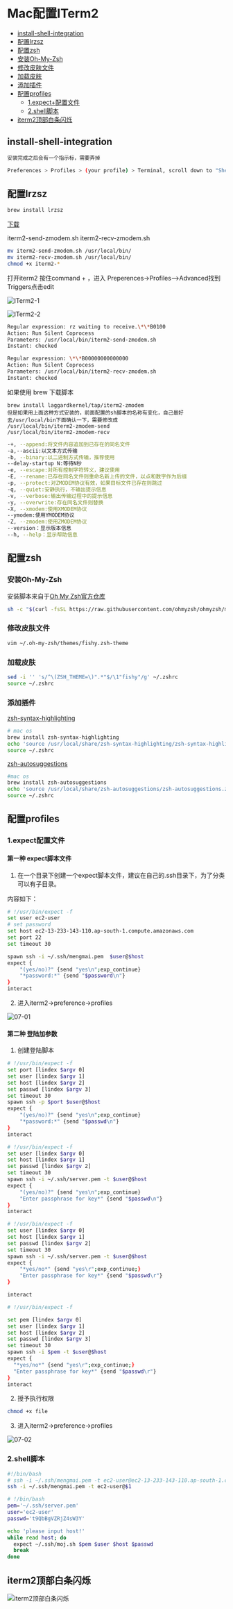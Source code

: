 # Mac配置ITerm2

- [install-shell-integration](#install-shell-integration)
- [配置lrzsz](#配置lrzsz)
- [配置zsh](#配置zsh)
- [安装Oh-My-Zsh](#安装Oh-My-Zsh)
- [修改皮肤文件](#修改皮肤文件)
- [加载皮肤](#加载皮肤)
- [添加插件](#添加插件)
- [配置profiles](#配置profiles)
    - [1.expect+配置文件](#1expect配置文件)
    - [2.shell脚本](#2shell脚本)
- [iterm2顶部白条闪烁](#iterm2顶部白条闪烁)



## install-shell-integration

```bash
安装完成之后会有一个指示标，需要弄掉

Preferences > Profiles > (your profile) > Terminal, scroll down to "Shell Integration", and turn off "Show mark indicators".
```



## 配置lrzsz

```bash
brew install lrzsz
```

[下载](https://github.com/xmvper/iterm2-zmodem)

iterm2-send-zmodem.sh
iterm2-recv-zmodem.sh

```bash
mv iterm2-send-zmodem.sh /usr/local/bin/
mv iterm2-recv-zmodem.sh /usr/local/bin/
chmod +x iterm2-*
```

打开iterm2 按住command + ，进入 Preperences->Profiles–>Advanced找到Triggers点击edit

![ITerm2-1](./pic/ITerm2-1.png)

![ITerm2-2](./pic/ITerm2-2.png)

```bash
Regular expression: rz waiting to receive.\*\*B0100
Action: Run Silent Coprocess
Parameters: /usr/local/bin/iterm2-send-zmodem.sh
Instant: checked

Regular expression: \*\*B00000000000000
Action: Run Silent Coprocess
Parameters: /usr/local/bin/iterm2-recv-zmodem.sh
Instant: checked
```

如果使用 brew 下载脚本

```
brew install laggardkernel/tap/iterm2-zmodem
但是如果用上面这种方式安装的，前面配置的sh脚本的名称有变化，自己最好去/usr/local/bin下面确认一下，需要修改成
/usr/local/bin/iterm2-zmodem-send
/usr/local/bin/iterm2-zmodem-recv
```

```bash
-+, --append:将文件内容追加到已存在的同名文件
-a,--ascii:以文本方式传输
-b, --binary:以二进制方式传输，推荐使用
--delay-startup N:等待N秒
-e, --escape:对所有控制字符转义，建议使用
-E, --rename:已存在同名文件则重命名新上传的文件，以点和数字作为后缀
-p, --protect:对ZMODEM协议有效，如果目标文件已存在则跳过
-q, --quiet:安静执行，不输出提示信息
-v, --verbose:输出传输过程中的提示信息
-y, --overwrite:存在同名文件则替换
-X, --xmodem:使用XMODEM协议
--ymodem:使用YMODEM协议
-Z, --zmodem:使用ZMODEM协议
--version：显示版本信息
--h, --help：显示帮助信息
```



## 配置zsh



### 安装Oh-My-Zsh

安装脚本来自于[Oh My Zsh官方仓库](https://links.jianshu.com/go?to=https%3A%2F%2Fgithub.com%2Fohmyzsh%2Fohmyzsh)

```bash
sh -c "$(curl -fsSL https://raw.githubusercontent.com/ohmyzsh/ohmyzsh/master/tools/install.sh)"
```



### 修改皮肤文件

```bash
vim ~/.oh-my-zsh/themes/fishy.zsh-theme
```



### 加载皮肤

```bash
sed -i '' 's/^\(ZSH_THEME=\)".*"$/\1"fishy"/g' ~/.zshrc
source ~/.zshrc
```



### 添加插件

[zsh-syntax-highlighting](https://links.jianshu.com/go?to=https%3A%2F%2Fgithub.com%2Fzsh-users%2Fzsh-syntax-highlighting)

```bash
# mac os
brew install zsh-syntax-highlighting
echo 'source /usr/local/share/zsh-syntax-highlighting/zsh-syntax-highlighting.zsh'  >> ~/.zshrc
source ~/.zshrc
```

[zsh-autosuggestions](https://links.jianshu.com/go?to=https%3A%2F%2Fgithub.com%2Fzsh-users%2Fzsh-autosuggestions)

```bash
#mac os
brew install zsh-autosuggestions
echo 'source /usr/local/share/zsh-autosuggestions/zsh-autosuggestions.zsh' >> ~/.zshrc
source ~/.zshrc
```



## 配置profiles

### 1.expect配置文件

#### 第一种 expect脚本文件

1. 在一个目录下创建一个expect脚本文件，建议在自己的.ssh目录下，为了分类可以有子目录。

内容如下：

```bash
# !/usr/bin/expect -f
set user ec2-user
# set password
set host ec2-13-233-143-110.ap-south-1.compute.amazonaws.com
set port 22
set timeout 30

spawn ssh -i ~/.ssh/mengmai.pem  $user@$host
expect {
    "(yes/no)?" {send "yes\n";exp_continue}
    "*password:*" {send "$password\n"}
}
interact
```

2. 进入iterm2->preference->profiles

![07-01](./pic/07-01.png)



#### 第二种 登陆加参数

1. 创建登陆脚本

```bash
# !/usr/bin/expect -f
set port [lindex $argv 0]
set user [lindex $argv 1]
set host [lindex $argv 2]
set passwd [lindex $argv 3]
set timeout 30
spawn ssh -p $port $user@$host
expect {
    "(yes/no)?" {send "yes\n";exp_continue}
    "*password:*" {send "$passwd\n"}
}
interact

# !/usr/bin/expect -f
set user [lindex $argv 0]
set host [lindex $argv 1]
set passwd [lindex $argv 2]
set timeout 30
spawn ssh -i ~/.ssh/server.pem -t $user@$host
expect {
	"(yes/no)?" {send "yes\n";exp_continue}
	"Enter passphrase for key*" {send "$passwd\n"}
}
interact

# !/usr/bin/expect -f
set user [lindex $argv 0]
set host [lindex $argv 1]
set passwd [lindex $argv 2]
set timeout 30
spawn ssh -i ~/.ssh/server.pem -t $user@$host
expect {
	"*yes/no*" {send "yes\r";exp_continue;}
	"Enter passphrase for key*" {send "$passwd\r"}
}

interact

# !/usr/bin/expect -f

set pem [lindex $argv 0]
set user [lindex $argv 1]
set host [lindex $argv 2]
set passwd [lindex $argv 3]
set timeout 30
spawn ssh -i $pem -t $user@$host
expect {
  "*yes/no*" {send "yes\r";exp_continue;}
  "Enter passphrase for key*" {send "$passwd\r"}
}
interact
```

2. 授予执行权限

```bash
chmod +x file
```

3. 进入iterm2->preference->profiles

![07-02](./pic/07-02.png)



### 2.shell脚本

```bash
#!/bin/bash
# ssh -i ~/.ssh/mengmai.pem -t ec2-user@ec2-13-233-143-110.ap-south-1.compute.amazonaws.com
ssh -i ~/.ssh/mengmai.pem -t ec2-user@$1

# !/bin/bash
pem='~/.ssh/server.pem'
user='ec2-user'
passwd='t9QbBgVZRjZ4sW3Y'

echo 'please input host!'
while read host; do
  expect ~/.ssh/moj.sh $pem $user $host $passwd
  break
done
```



## iterm2顶部白条闪烁

![iterm2顶部白条闪烁](./pic/iterm2顶部白条闪烁.png)